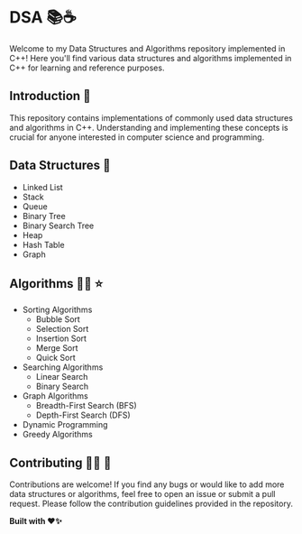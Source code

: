 # DSA 📚☕️     
 
Welcome to my Data Structures and Algorithms repository implemented in C++! Here you'll find various data structures and algorithms implemented in C++ for learning and reference purposes. 

## Introduction 🛑 
This repository contains implementations of commonly used data structures and algorithms in C++. Understanding and implementing these concepts is crucial for anyone interested in computer science and programming.

## Data Structures 📑 
- Linked List
- Stack
- Queue
- Binary Tree
- Binary Search Tree
- Heap
- Hash Table
- Graph

## Algorithms 👩‍💻 ⭐ 
- Sorting Algorithms
  - Bubble Sort
  - Selection Sort
  - Insertion Sort
  - Merge Sort
  - Quick Sort
- Searching Algorithms
  - Linear Search
  - Binary Search
- Graph Algorithms
  - Breadth-First Search (BFS)
  - Depth-First Search (DFS)
- Dynamic Programming
- Greedy Algorithms

## Contributing 🤝🏻 🎉
Contributions are welcome! If you find any bugs or would like to add more data structures or algorithms, feel free to open an issue or submit a pull request. Please follow the contribution guidelines provided in the repository.

**Built with ❤️✨**
